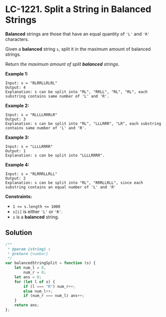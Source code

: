 # LC-1221. Split a String in Balanced Strings

**Balanced** strings are those that have an equal quantity of `'L'` and `'R'` characters.

Given a **balanced** string `s`, split it in the maximum amount of balanced strings.

Return _the maximum amount of split **balanced** strings_.

**Example 1:**

```
Input: s = "RLRRLLRLRL"
Output: 4
Explanation: s can be split into "RL", "RRLL", "RL", "RL", each substring contains same number of 'L' and 'R'.
```

**Example 2:**

```
Input: s = "RLLLLRRRLR"
Output: 3
Explanation: s can be split into "RL", "LLLRRR", "LR", each substring contains same number of 'L' and 'R'.
```

**Example 3:**

```
Input: s = "LLLLRRRR"
Output: 1
Explanation: s can be split into "LLLLRRRR".
```

**Example 4:**

```
Input: s = "RLRRRLLRLL"
Output: 2
Explanation: s can be split into "RL", "RRRLLRLL", since each substring contains an equal number of 'L' and 'R'
```

**Constraints:**

-   `1 <= s.length <= 1000`
-   `s[i]` is either `'L'` or `'R'`.
-   `s` is a **balanced** string.

## Solution

```javascript
/**
 * @param {string} s
 * @return {number}
 */
var balancedStringSplit = function (s) {
    let num_l = 0,
        num_r = 0;
    let ans = 0;
    for (let l of s) {
        if (l === "R") num_r++;
        else num_l++;
        if (num_r === num_l) ans++;
    }
    return ans;
};
```
